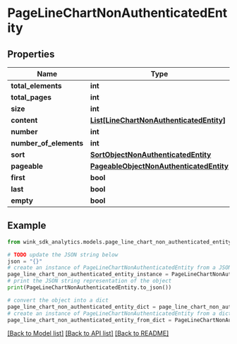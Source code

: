 # PageLineChartNonAuthenticatedEntity


## Properties

Name | Type | Description | Notes
------------ | ------------- | ------------- | -------------
**total_elements** | **int** |  | [optional] 
**total_pages** | **int** |  | [optional] 
**size** | **int** |  | [optional] 
**content** | [**List[LineChartNonAuthenticatedEntity]**](LineChartNonAuthenticatedEntity.md) |  | [optional] 
**number** | **int** |  | [optional] 
**number_of_elements** | **int** |  | [optional] 
**sort** | [**SortObjectNonAuthenticatedEntity**](SortObjectNonAuthenticatedEntity.md) |  | [optional] 
**pageable** | [**PageableObjectNonAuthenticatedEntity**](PageableObjectNonAuthenticatedEntity.md) |  | [optional] 
**first** | **bool** |  | [optional] 
**last** | **bool** |  | [optional] 
**empty** | **bool** |  | [optional] 

## Example

```python
from wink_sdk_analytics.models.page_line_chart_non_authenticated_entity import PageLineChartNonAuthenticatedEntity

# TODO update the JSON string below
json = "{}"
# create an instance of PageLineChartNonAuthenticatedEntity from a JSON string
page_line_chart_non_authenticated_entity_instance = PageLineChartNonAuthenticatedEntity.from_json(json)
# print the JSON string representation of the object
print(PageLineChartNonAuthenticatedEntity.to_json())

# convert the object into a dict
page_line_chart_non_authenticated_entity_dict = page_line_chart_non_authenticated_entity_instance.to_dict()
# create an instance of PageLineChartNonAuthenticatedEntity from a dict
page_line_chart_non_authenticated_entity_from_dict = PageLineChartNonAuthenticatedEntity.from_dict(page_line_chart_non_authenticated_entity_dict)
```
[[Back to Model list]](../README.md#documentation-for-models) [[Back to API list]](../README.md#documentation-for-api-endpoints) [[Back to README]](../README.md)


